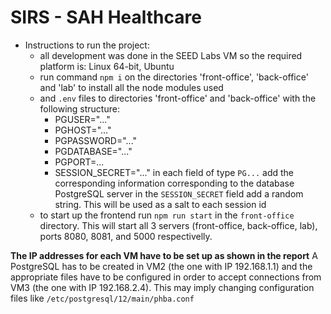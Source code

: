 # SIRS - SAH Healthcare

- Instructions to run the project:
	- all development was done in the SEED Labs VM so the required platform is: Linux 64-bit, Ubuntu
	- run command `npm i` on the directories 'front-office', 'back-office' and 'lab' to install all the node modules used
	- and `.env` files to directories 'front-office' and 'back-office' with the following structure:
		- PGUSER="..."
		- PGHOST="..."
		- PGPASSWORD="..."
		- PGDATABASE="..."
		- PGPORT=...
		- SESSION_SECRET="..."
		in each field of type `PG...` add the corresponding information corresponding to the 	database PostgreSQL server
		in the `SESSION_SECRET` field add a random string. This will be used as a salt to each 	session id
	- to start up the frontend run `npm run start` in the `front-office` directory. This will start all 3 servers (front-office, back-office, lab), ports 8080, 8081, and 5000 respectivelly.

**The IP addresses for each VM have to be set up as shown in the report**
A PostgreSQL has to be created in VM2 (the one with IP 192.168.1.1) and the appropriate files have to be configured in order to accept connections from VM3 (the one with IP 192.168.2.4). This may imply changing configuration files like `/etc/postgresql/12/main/phba.conf`
